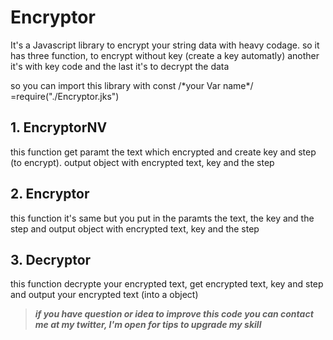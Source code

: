 # Encryptor
It's a Javascript library to encrypt your string data with heavy codage. so it has three function, to encrypt without key (create a key automatly) another it's with key code and the last it's to decrypt the data

so you can import this library with const /\*your Var name\*/ =require("./Encryptor.jks")
## 1. EncryptorNV
this function get paramt the text which encrypted and create key and step (to encrypt). output object with encrypted text, key and the step

## 2. Encryptor
this function it's same but you put in the paramts the text, the key and the step and output object with encrypted text, key and the step

## 3. Decryptor
this function decrypte your encrypted text, get encrypted text, key and step and output your encrypted text (into a object)

> ***if you have question or idea to improve  this code you can contact me at my twitter, I'm open for tips to upgrade my skill***
